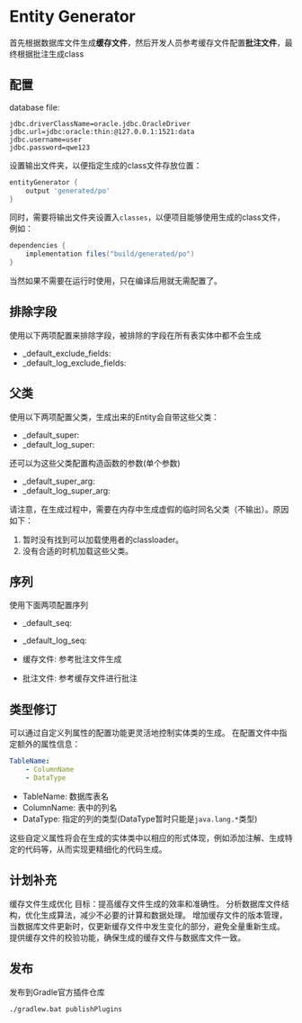 # Entity Generator

首先根据数据库文件生成**缓存文件**，然后开发人员参考缓存文件配置**批注文件**，最终根据批注生成class

## 配置
database file:
```properties
jdbc.driverClassName=oracle.jdbc.OracleDriver
jdbc.url=jdbc:oracle:thin:@127.0.0.1:1521:data
jdbc.username=user
jdbc.password=qwe123
```

设置输出文件夹，以便指定生成的class文件存放位置：
```groovy
entityGenerator {
	output 'generated/po'
}
```
同时，需要将输出文件夹设置入`classes`，以便项目能够使用生成的class文件，例如：
```groovy
dependencies {
    implementation files("build/generated/po")
}
```
当然如果不需要在运行时使用，只在编译后用就无需配置了。

## 排除字段
使用以下两项配置来排除字段，被排除的字段在所有表实体中都不会生成
- _default_exclude_fields:
- _default_log_exclude_fields:

## 父类
使用以下两项配置父类，生成出来的Entity会自带这些父类：
- _default_super:
- _default_log_super:

还可以为这些父类配置构造函数的参数(单个参数)
- _default_super_arg:
- _default_log_super_arg:

请注意，在生成过程中，需要在内存中生成虚假的临时同名父类（不输出）。原因如下：
1. 暂时没有找到可以加载使用者的classloader。
2. 没有合适的时机加载这些父类。

## 序列
使用下面两项配置序列
- _default_seq:
- _default_log_seq:

- 缓存文件: 参考批注文件生成
- 批注文件: 参考缓存文件进行批注

## 类型修订
可以通过自定义列属性的配置功能更灵活地控制实体类的生成。
在配置文件中指定额外的属性信息：
```yaml
TableName:
    - ColumnName
    - DataType
```
- TableName: 数据库表名
- ColumnName: 表中的列名
- DataType: 指定的列的类型(DataType暂时只能是`java.lang.*`类型)

这些自定义属性将会在生成的实体类中以相应的形式体现，例如添加注解、生成特定的代码等，从而实现更精细化的代码生成。

## 计划补充
缓存文件生成优化
目标：提高缓存文件生成的效率和准确性。
分析数据库文件结构，优化生成算法，减少不必要的计算和数据处理。
增加缓存文件的版本管理，当数据库文件更新时，仅更新缓存文件中发生变化的部分，避免全量重新生成。
提供缓存文件的校验功能，确保生成的缓存文件与数据库文件一致。

## 发布
发布到Gradle官方插件仓库
```bat
./gradlew.bat publishPlugins
```
